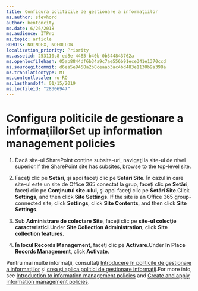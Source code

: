```yaml
---
title: Configura politicile de gestionare a informaţiilor
ms.author: stevhord
author: bentoncity
ms.date: 6/26/2018
ms.audience: ITPro
ms.topic: article
ROBOTS: NOINDEX, NOFOLLOW
localization_priority: Priority
ms.assetid: 253110c8-ed8e-4485-b40b-0b344843762a
ms.openlocfilehash: 05ab8844df6b34a9c7ae556b91ece341e1370ccd
ms.sourcegitcommit: d6ea5e9458a2b8ceaab3ac4bd483e1130b9a398a
ms.translationtype: MT
ms.contentlocale: ro-RO
ms.lasthandoff: 01/15/2019
ms.locfileid: "28306947"
---
```

# <a name="set-up-information-management-policies"></a><span data-ttu-id="09173-102">Configura politicile de gestionare a informaţiilor</span><span class="sxs-lookup"><span data-stu-id="09173-102">Set up information management policies</span></span>

1. <span data-ttu-id="09173-103">Dacă site-ul SharePoint conține subsite-uri, navigaţi la site-ul de nivel superior.</span><span class="sxs-lookup"><span data-stu-id="09173-103">If the SharePoint site has subsites, browse to the top-level site.</span></span>
    
2. <span data-ttu-id="09173-p101">Faceţi clic pe **Setări**, şi apoi faceţi clic pe **Setări Site**. În cazul în care site-ul este un site de Office 365 conectat la grup, faceţi clic pe **Setări**, faceţi clic pe **Conţinutul site-ului**, şi apoi faceţi clic pe **Setări Site**.</span><span class="sxs-lookup"><span data-stu-id="09173-p101">Click **Settings**, and then click **Site Settings**. If the site is an Office 365 group-connected site, click **Settings**, click **Site Contents**, and then click **Site Settings**.</span></span>
    
3. <span data-ttu-id="09173-106">Sub **Administrare de colectare Site**, faceţi clic pe **site-ul colecţie caracteristici**.</span><span class="sxs-lookup"><span data-stu-id="09173-106">Under **Site Collection Administration**, click **Site collection features**.</span></span>
    
4. <span data-ttu-id="09173-107">**În locul Records Management**, faceţi clic pe **Activare**.</span><span class="sxs-lookup"><span data-stu-id="09173-107">Under **In Place Records Management**, click **Activate**.</span></span>
    
<span data-ttu-id="09173-108">Pentru mai multe informaţii, consultaţi [Introducere în politicile de gestionare a informaţiilor](https://go.microsoft.com/fwlink/?linkid=404239) şi [crea şi aplica politici de gestionare informaţii](https://go.microsoft.com/fwlink/?linkid=2003916).</span><span class="sxs-lookup"><span data-stu-id="09173-108">For more info, see [Introduction to information management policies](https://go.microsoft.com/fwlink/?linkid=404239) and [Create and apply information management policies](https://go.microsoft.com/fwlink/?linkid=2003916).</span></span>
  

